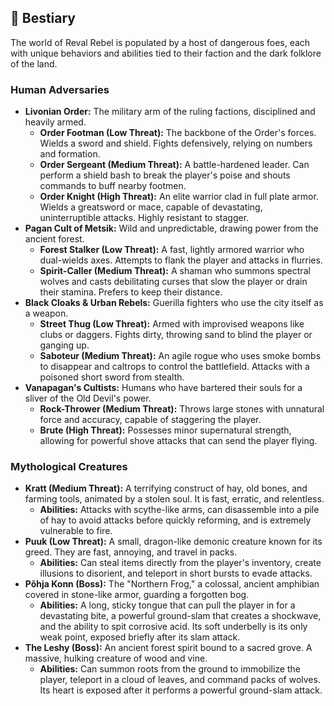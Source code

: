 ## 👹 Bestiary
The world of Reval Rebel is populated by a host of dangerous foes, each with unique behaviors and abilities tied to their faction and the dark folklore of the land.

### Human Adversaries

-   **Livonian Order:** The military arm of the ruling factions, disciplined and heavily armed.
    -   **Order Footman (Low Threat):** The backbone of the Order's forces. Wields a sword and shield. Fights defensively, relying on numbers and formation.
    -   **Order Sergeant (Medium Threat):** A battle-hardened leader. Can perform a shield bash to break the player's poise and shouts commands to buff nearby footmen.
    -   **Order Knight (High Threat):** An elite warrior clad in full plate armor. Wields a greatsword or mace, capable of devastating, uninterruptible attacks. Highly resistant to stagger.
-   **Pagan Cult of Metsik:** Wild and unpredictable, drawing power from the ancient forest.
    -   **Forest Stalker (Low Threat):** A fast, lightly armored warrior who dual-wields axes. Attempts to flank the player and attacks in flurries.
    -   **Spirit-Caller (Medium Threat):** A shaman who summons spectral wolves and casts debilitating curses that slow the player or drain their stamina. Prefers to keep their distance.
-   **Black Cloaks & Urban Rebels:** Guerilla fighters who use the city itself as a weapon.
    -   **Street Thug (Low Threat):** Armed with improvised weapons like clubs or daggers. Fights dirty, throwing sand to blind the player or ganging up.
    -   **Saboteur (Medium Threat):** An agile rogue who uses smoke bombs to disappear and caltrops to control the battlefield. Attacks with a poisoned short sword from stealth.
-   **Vanapagan's Cultists:** Humans who have bartered their souls for a sliver of the Old Devil's power.
    -   **Rock-Thrower (Medium Threat):** Throws large stones with unnatural force and accuracy, capable of staggering the player.
    -   **Brute (High Threat):** Possesses minor supernatural strength, allowing for powerful shove attacks that can send the player flying.

### Mythological Creatures

-   **Kratt (Medium Threat):** A terrifying construct of hay, old bones, and farming tools, animated by a stolen soul. It is fast, erratic, and relentless.
    -   **Abilities:** Attacks with scythe-like arms, can disassemble into a pile of hay to avoid attacks before quickly reforming, and is extremely vulnerable to fire.
-   **Puuk (Low Threat):** A small, dragon-like demonic creature known for its greed. They are fast, annoying, and travel in packs.
    -   **Abilities:** Can steal items directly from the player's inventory, create illusions to disorient, and teleport in short bursts to evade attacks.
-   **Põhja Konn (Boss):** The "Northern Frog," a colossal, ancient amphibian covered in stone-like armor, guarding a forgotten bog.
    -   **Abilities:** A long, sticky tongue that can pull the player in for a devastating bite, a powerful ground-slam that creates a shockwave, and the ability to spit corrosive acid. Its soft underbelly is its only weak point, exposed briefly after its slam attack.
-   **The Leshy (Boss):** An ancient forest spirit bound to a sacred grove. A massive, hulking creature of wood and vine.
    -   **Abilities:** Can summon roots from the ground to immobilize the player, teleport in a cloud of leaves, and command packs of wolves. Its heart is exposed after it performs a powerful ground-slam attack.

